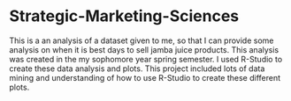 # Strategic-Marketing-Sciences

This is a an analysis of a dataset given to me, so that I can provide some analysis on when it is best days to sell jamba juice products. This analysis was created in the my sophomore year spring semester. I used R-Studio to create these data analysis and plots. This project included lots of data mining and understanding of how to use R-Studio to create these different plots. 
